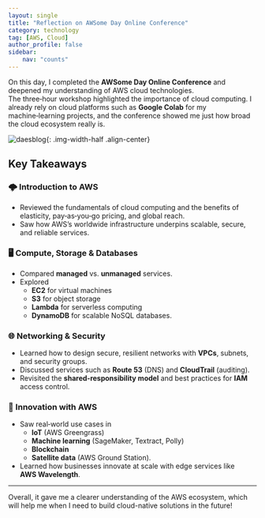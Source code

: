 ```yaml
---
layout: single
title: "Reflection on AWSome Day Online Conference"
category: technology
tag: [AWS, Cloud]
author_profile: false
sidebar:
    nav: "counts"
---
```


On this day, I completed the **AWSome Day Online Conference** and deepened my understanding of AWS cloud technologies.  
The three‑hour workshop highlighted the importance of cloud computing. I already rely on cloud platforms such as **Google Colab** for my machine‑learning projects, and the conference showed me just how broad the cloud ecosystem really is.


![daesblog]({{site.url}}/images/2025-05-02-AWS/01-capture.png){: .img-width-half .align-center}


## Key Takeaways

### 🌩️ Introduction to AWS
- Reviewed the fundamentals of cloud computing and the benefits of elasticity, pay‑as‑you‑go pricing, and global reach.  
- Saw how AWS’s worldwide infrastructure underpins scalable, secure, and reliable services.

### 🖥️ Compute, Storage & Databases
- Compared **managed** vs. **unmanaged** services.  
- Explored  
  - **EC2** for virtual machines  
  - **S3** for object storage  
  - **Lambda** for serverless computing  
  - **DynamoDB** for scalable NoSQL databases.

### 🌐 Networking & Security
- Learned how to design secure, resilient networks with **VPCs**, subnets, and security groups.  
- Discussed services such as **Route 53** (DNS) and **CloudTrail** (auditing).  
- Revisited the **shared‑responsibility model** and best practices for **IAM** access control.

### 🚀 Innovation with AWS
- Saw real‑world use cases in  
  - **IoT** (AWS Greengrass)  
  - **Machine learning** (SageMaker, Textract, Polly)  
  - **Blockchain**  
  - **Satellite data** (AWS Ground Station).  
- Learned how businesses innovate at scale with edge services like **AWS Wavelength**.

---

Overall, it gave me a clearer understanding of the AWS ecosystem, which will help me when I need to build cloud-native solutions in the future!
